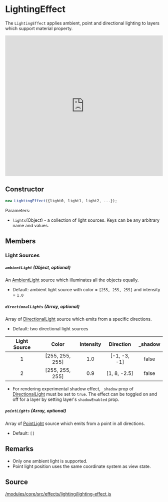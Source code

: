 # LightingEffect

The `LightingEffect` applies ambient, point and directional lighting to layers which support material property.

<iframe height="450" style="width: 100%;" scrolling="no" title="deck.gl LightingEffect Demo" src="https://codepen.io/vis-gl/embed/ZZwrZz/?height=450&theme-id=light&default-tab=result" frameborder="no" allowtransparency="true" allowfullscreen="true">
  See the Pen <a href='https://codepen.io/vis-gl/pen/ZZwrZz/'>deck.gl LightingEffect Demo</a> by vis.gl
  (<a href='https://codepen.io/vis-gl'>@vis-gl</a>) on <a href='https://codepen.io'>CodePen</a>.
</iframe>

## Constructor

```js
new LightingEffect({light0, light1, light2, ...});
```

Parameters:
* `lights`(Object) - a collection of light sources. Keys can be any arbitrary name and values.

## Members

### Light Sources

##### `ambientLight` (Object, optional)

An [AmbientLight](/docs/api-reference/core/ambient-light.md) source which illuminates all the objects equally.

* Default: ambient light source with color = `[255, 255, 255]` and intensity = `1.0`

##### `directionalLights` (Array, optional)

Array of [DirectionalLight](/docs/api-reference/core/directional-light.md) source which emits from a specific directions.

* Default: two directional light sources

| Light Source |      Color      | Intensity |   Direction  |  _shadow  |
|:------------:|:---------------:|:---------:|:------------:|:--------:|
| 1            | [255, 255, 255] | 1.0       | [-1, -3, -1] |   false  |
| 2            | [255, 255, 255] | 0.9       | [1, 8, -2.5] |   false  |

* For rendering experimental shadow effect, `_shadow` prop of [DirectionalLight](/docs/api-reference/core/directional-light.md) must be set to `true`. The effect can be toggled on and off for a layer by setting layer's `shadowEnabled` prop.

##### `pointLights` (Array, optional)

Array of [PointLight](/docs/api-reference/core/point-light.md) source which emits from a point in all directions.

* Default: `[]`


## Remarks

* Only one ambient light is supported.
* Point light position uses the same coordinate system as view state.

## Source

[/modules/core/src/effects/lighting/lighting-effect.js](https://github.com/visgl/deck.gl/tree/8.2-release/modules/core/src/effects/lighting/lighting-effect.js)
